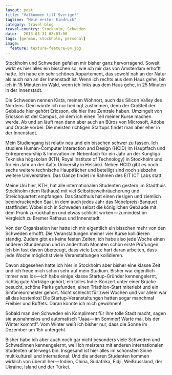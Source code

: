 ```yaml
---
layout: post
title: "Välkommen till Sverige!"
tagline: "Mein erster Eindruck"
category: travel-blog
travel-country: Stockholm, Schweden
date:   2013-08-31 08:03:00
tags: [german, stockholm, personal]
image:
  feature: texture-feature-04.jpg
---
```


Stockholm und Schweden gefallen mir bisher ganz hervorragend. Soweit wirkt es hier alles ein bisschen so, wie ich mir das von Amsterdam erhofft hatte. Ich habe ein sehr schönes Appartement, das sowohl nah an der Natur als auch nah an der Innenstadt ist. Wenn ich rechts aus dem Haus gehe, bin ich in 15 Minuten im Wald, wenn ich links aus dem Haus gehe, in 25 Minuten in der Innenstadt.

Die Schweden nennen Kista, meinen Wohnort, auch das Silicon Valley des Nordens. Dem würde ich nur bedingt zustimmen, denn der Großteil der Gebäude hier gehört Ericsson, die hier ihre Zentrale haben. Umzingelt von Ericsson ist der Campus, an dem ich einen Teil meiner Kurse machen werde. Ab und an läuft man dann aber auch an Büros von Microsoft, Adobe und Oracle vorbei. Die meisten richtigen Startups findet man aber eher in der Innenstadt.

Mein Studiengang ist relativ neu und ein bisschen schwer zu fassen. Ich studiere Human-Computer Interaction and Design (HCID) im Hauptfach und Entrepreneurship & Innovation im Nebenfach für ein Jahr an der Kungliga Tekniska högskolan (KTH, Royal Institute of Technology) in Stockholm und für ein Jahr an der Aalto University in Helsinki. Neben HCID gibt es noch sechs weitere technische Hauptfächer und beteiligt sind noch siebzehn weitere Universitäten. Das Ganze findet im Rahmen des EIT ICT Labs statt.

Meine Uni hier, KTH, hat alle internationalen Studenten gestern im Stadthuis Stockholm (dem Rathaus) mit viel Selbstbeweihräucherung und Streichquartett empfangen. Das Stadthuis hat einen riesigen und ziemlich beeindruckenden Saal, in dem auch jedes Jahr das Nobelpreis-Banquet stattfindet. Wobei sich in Schweden selbst die königlichen Gebäude mit dem Prunk zurückhalten und etwas schlicht wirken — zumindest im Vergleich zu Bremer Rathaus und Innenstadt.

Von der Organisation her hatte ich mir eigentlich ein bisschen mehr von den Schweden erhofft. Die Veranstaltungen meiner vier Kurse kollidieren ständig. Zudem gibt es keine festen Zeiten, ich habe also jede Woche einen anderen Stundenplan und in anderthalb Monaten schon erste Prüfungen. Ich bin fast davon überzeugt, dass viele Leute hart daran arbeiten, dass jede Woche möglichst viele Veranstaltungen kollidieren.

Davon abgesehen hatte ich hier in Stockholm aber bisher eine klasse Zeit und ich freue mich schon sehr auf mein Studium. Bisher war eigentlich immer was los — ich habe einige klasse Startup-Gründer kennengelernt, richtig gute Vorträge gehört, ein tolles Indie-Konzert unter einer Brücke besucht, schöne Parks gefunden, einen Triathlon-Start miterlebt und ein Sinfonieorchester gehört. Nicht schlecht für zwei Wochen und vor allem war all das kostenlos! Die Startup-Veranstaltungen hatten sogar manchmal Freibier und Buffets. Daran könnte ich mich gewöhnen!

Sobald man den Schweden ein Kompliment für ihre tolle Stadt macht, sagen sie ausnahmslos und automatisch “Jaaa — im Sommer! Warte mal, bis der Winter kommt!”. Vom Winter weiß ich bisher nur, dass die Sonne im Dezember um 15h untergeht.

Bisher habe ich aber auch noch gar nicht besonders viele Schweden und Schwedinnen kennengelernt, weil ich meistens mit anderen internationalen Studenten unterwegs bin. Insgesamt ist hier alles im schönsten Sinne multikulturell und international. Und die anderen Studenten kommen wirklich von überall her — Indien, China, Südafrika, Fidji, Weißrussland, der Ukraine, Island und der Türkei.

